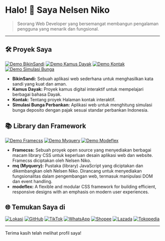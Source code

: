 # Halo! 👋 Saya Nelsen Niko

> Seorang Web Developer yang bersemangat membangun pengalaman pengguna yang menarik dan fungsional.

---

## 🛠️ Proyek Saya

[![Demo BikinSandi](https://img.shields.io/badge/Demo%20BikinSandi-blue?style=for-the-badge&logo=web)](https://nelsenpro.github.io/bikinsandi/)
[![Demo Kamus Dayak](https://img.shields.io/badge/Demo%20Kamus%20Dayak-red?style=for-the-badge&logo=web)](https://nelsenpro.github.io/kd/)
[![Demo Kontak](https://img.shields.io/badge/Demo%20Kontak-green?style=for-the-badge&logo=web)](https://nelsenpro.github.io/kontak/)
[![Demo Simulasi Bunga](https://img.shields.io/badge/Demo%20Simulasi%20Bunga-orange?style=for-the-badge&logo=web)](https://nelsenpro.github.io/bungabank/)

* **BikinSandi:** Sebuah aplikasi web sederhana untuk menghasilkan kata sandi yang kuat dan aman.
* **Kamus Dayak:** Proyek kamus digital interaktif untuk mempelajari berbagai bahasa Dayak.
* **Kontak:** Tentang proyek Halaman kontak interaktif.
* **Simulasi Bunga Perbankan:** Aplikasi web untuk menghitung simulasi bunga deposito dengan pajak sesuai standar perbankan Indonesia.

## 📚 Library dan Framework

[![Demo Framecss](https://img.shields.io/badge/Demo%20Framecss-blueviolet?style=for-the-badge&logo=css3)](https://nelsenpro.github.io/framecss/)
[![Demo Myquery](https://img.shields.io/badge/Demo%20Myquery-yellowgreen?style=for-the-badge&logo=javascript)](https://nelsenpro.github.io/mq/)
[![Demo Modeflex](https://img.shields.io/badge/Demo%20Modeflex-lightgrey?style=for-the-badge&logo=css3)](https://nelsenpro.github.io/modeflex/)

* **Framecss:** Sebuah proyek open source yang menyediakan berbagai macam library CSS untuk keperluan desain aplikasi web dan website. Framecss diciptakan oleh Nelsen Niko.
* **mq (Myquery):** Pustaka (library) JavaScript yang diciptakan dan dikembangkan oleh Nelsen Niko. Dirancang untuk menyediakan fungsionalitas dalam pengembangan web, termasuk manipulasi DOM dan event handling.
* **modeflex:** A flexible and modular CSS framework for building efficient, responsive designs with an emphasis on modern user experiences.

## 🌐 Temukan Saya di

[![Lokasi](https://img.shields.io/badge/Lokasi-Indonesia-brightgreen.svg)](https://www.google.com/maps/place/Indonesia)
[![GitHub](https://img.shields.io/badge/GitHub-%23121011.svg?logo=github&logoColor=white)](https://github.com/nelsenpro)
[![TikTok](https://img.shields.io/badge/TikTok-000000?style=flat&logo=tiktok&logoColor=white)](https://www.tiktok.com/@nelsensi)
[![WhatsApp](https://img.shields.io/badge/WhatsApp-25D366?style=flat&logo=whatsapp&logoColor=white)](https://wa.me/6285328736706)
[![Shopee](https://img.shields.io/badge/Shopee-EE4D2D?style=flat&logoColor=white)](https://shopee.co.id/nelsensi)
[![Lazada](https://img.shields.io/badge/Lazada-005DBA?style=flat&logoColor=white)](https://s.lazada.co.id/s.Z0NNFa)
[![Tokopedia](https://img.shields.io/badge/Tokopedia-00AA5B?style=flat&logoColor=white)](https://www.tokopedia.com/people/nelsensi?utm_source=whatsapp&utm_medium=share&utm_campaign=UserProfile-172329613-172329613-170525-no_image)

---

Terima kasih telah melihat profil saya!
